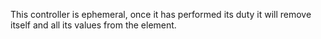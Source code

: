 This controller is ephemeral, once it has performed its duty it will remove itself and all its values from the element.
